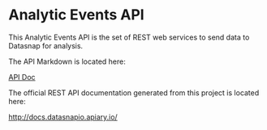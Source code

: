 # Analytic Events API

This Analytic Events API is the set of REST web services to send data to Datasnap for analysis.


The API Markdown is located here:


[API Doc](./apiary.apib)

The official REST API documentation generated from this project is located here:


http://docs.datasnapio.apiary.io/
